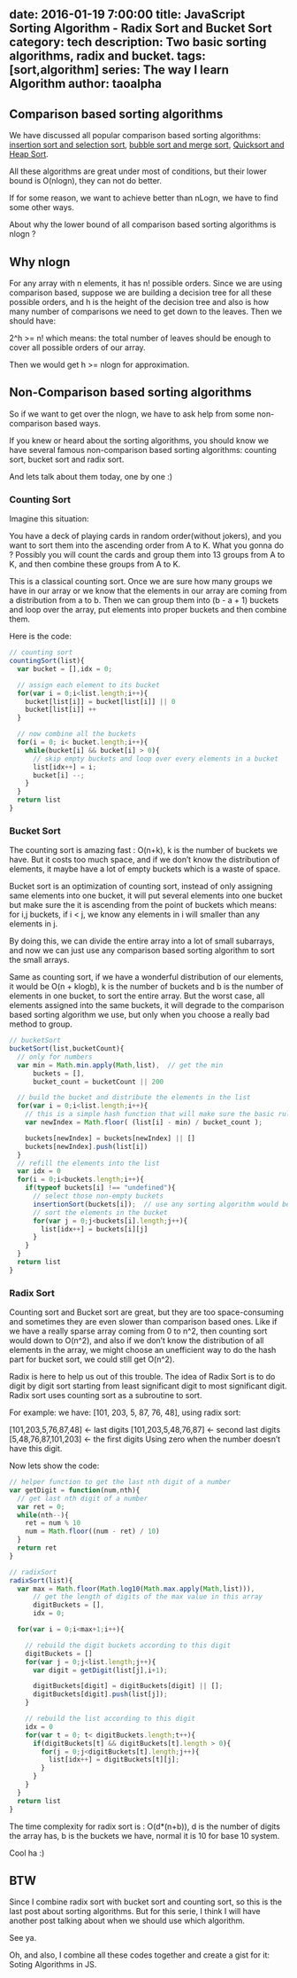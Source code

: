 date: 2016-01-19 7:00:00
title: JavaScript Sorting Algorithm - Radix Sort and Bucket Sort
category: tech
description: Two basic sorting algorithms, radix and bucket.
tags: [sort,algorithm]
series: The way I learn Algorithm
author: taoalpha
---

## Comparison based sorting algorithms
We have discussed all popular comparison based sorting algorithms: [insertion sort and selection sort](http://taoalpha.me/blog/2015/10/29/tech-javascript-sorting-algorithm-1/), [bubble sort and merge sort](http://taoalpha.me/blog/2015/10/29/tech-javascript-sorting-algorithm-2/), [Quicksort and Heap Sort](http://taoalpha.me/blog/2016/01/19/tech-sorting-algorithm-in-javascript-median-sort-and-quicksort/).

All these algorithms are great under most of conditions, but their lower bound is O(nlogn), they can not do better.

If for some reason, we want to achieve better than nLogn, we have to find some other ways.

About why the lower bound of all comparison based sorting algorithms is nlogn ?

## Why nlogn
For any array with n elements, it has n! possible orders. Since we are using comparison based, suppose we are building a decision tree for all these possible orders, and h is the height of the decision tree and also is how many number of comparisons we need to get down to the leaves. Then we should have:

2^h >= n! which means: the total number of leaves should be enough to cover all possible orders of our array.

Then we would get h >= nlogn for approximation.

## Non-Comparison based sorting algorithms
So if we want to get over the nlogn, we have to ask help from some non-comparison based ways.

If you knew or heard about the sorting algorithms, you should know we have several famous non-comparison based sorting algorithms: counting sort, bucket sort and radix sort.

And lets talk about them today, one by one :)

### Counting Sort
Imagine this situation:

You have a deck of playing cards in random order(without jokers), and you want to sort them into the ascending order from A to K. What you gonna do ? Possibly you will count the cards and group them into 13 groups from A to K, and then combine these groups from A to K.

This is a classical counting sort. Once we are sure how many groups we have in our array or we know that the elements in our array are coming from a distribution from a to b. Then we can group them into (b - a + 1) buckets and loop over the array, put elements into proper buckets and then combine them.

Here is the code:

``` javascript
// counting sort
countingSort(list){
  var bucket = [],idx = 0;

  // assign each element to its bucket
  for(var i = 0;i<list.length;i++){
    bucket[list[i]] = bucket[list[i]] || 0
    bucket[list[i]] ++
  }

  // now combine all the buckets
  for(i = 0; i< bucket.length;i++){
    while(bucket[i] && bucket[i] > 0){
      // skip empty buckets and loop over every elements in a bucket
      list[idx++] = i;
      bucket[i] --;
    }
  }
  return list
}
```

### Bucket Sort
The counting sort is amazing fast : O(n+k), k is the number of buckets we have. But it costs too much space, and if we don’t know the distribution of elements, it maybe have a lot of empty buckets which is a waste of space.

Bucket sort is an optimization of counting sort, instead of only assigning same elements into one bucket, it will put several elements into one bucket but make sure the it is ascending from the point of buckets which means: for i,j buckets, if i < j, we know any elements in i will smaller than any elements in j.

By doing this, we can divide the entire array into a lot of small subarrays, and now we can just use any comparison based sorting algorithm to sort the small arrays.

Same as counting sort, if we have a wonderful distribution of our elements, it would be O(n + klogb), k is the number of buckets and b is the number of elements in one bucket, to sort the entire array. But the worst case, all elements assigned into the same buckets, it will degrade to the comparison based sorting algorithm we use, but only when you choose a really bad method to group.

``` javascript
// bucketSort
bucketSort(list,bucketCount){
  // only for numbers
  var min = Math.min.apply(Math,list),  // get the min
      buckets = [],
      bucket_count = bucketCount || 200

  // build the bucket and distribute the elements in the list
  for(var i = 0;i<list.length;i++){
    // this is a simple hash function that will make sure the basic rule of bucket sort
    var newIndex = Math.floor( (list[i] - min) / bucket_count );  

    buckets[newIndex] = buckets[newIndex] || []
    buckets[newIndex].push(list[i])
  }
  // refill the elements into the list
  var idx = 0
  for(i = 0;i<buckets.length;i++){
    if(typeof buckets[i] !== "undefined"){
      // select those non-empty buckets
      insertionSort(buckets[i]);  // use any sorting algorithm would be fine
      // sort the elements in the bucket
      for(var j = 0;j<buckets[i].length;j++){
        list[idx++] = buckets[i][j]
      }
    }
  }
  return list
}
```

### Radix Sort
Counting sort and Bucket sort are great, but they are too space-consuming and sometimes they are even slower than comparison based ones. Like if we have a really sparse array coming from 0 to n^2, then counting sort would down to O(n^2), and also if we don’t know the distribution of all elements in the array, we might choose an unefficient way to do the hash part for bucket sort, we could still get O(n^2).

Radix is here to help us out of this trouble. The idea of Radix Sort is to do digit by digit sort starting from least significant digit to most significant digit. Radix sort uses counting sort as a subroutine to sort.

For example: we have: [101, 203, 5, 87, 76, 48], using radix sort:

[101,203,5,76,87,48] <- last digits
[101,203,5,48,76,87] <- second last digits
[5,48,76,87,101,203] <- the first digits
Using zero when the number doesn’t have this digit.

Now lets show the code:

``` javascript
// helper function to get the last nth digit of a number
var getDigit = function(num,nth){
  // get last nth digit of a number
  var ret = 0;
  while(nth--){
    ret = num % 10
    num = Math.floor((num - ret) / 10)
  }
  return ret
}

// radixSort
radixSort(list){
  var max = Math.floor(Math.log10(Math.max.apply(Math,list))),  
      // get the length of digits of the max value in this array
      digitBuckets = [],
      idx = 0;

  for(var i = 0;i<max+1;i++){

    // rebuild the digit buckets according to this digit
    digitBuckets = []
    for(var j = 0;j<list.length;j++){
      var digit = getDigit(list[j],i+1);

      digitBuckets[digit] = digitBuckets[digit] || [];
      digitBuckets[digit].push(list[j]);
    }

    // rebuild the list according to this digit
    idx = 0
    for(var t = 0; t< digitBuckets.length;t++){
      if(digitBuckets[t] && digitBuckets[t].length > 0){
        for(j = 0;j<digitBuckets[t].length;j++){
          list[idx++] = digitBuckets[t][j];
        }
      }
    }
  }
  return list
}
```

The time complexity for radix sort is : O(d*(n+b)), d is the number of digits the array has, b is the buckets we have, normal it is 10 for base 10 system.

Cool ha :)

## BTW
Since I combine radix sort with bucket sort and counting sort, so this is the last post about sorting algorithms. But for this serie, I think I will have another post talking about when we should use which algorithm.

See ya.

Oh, and also, I combine all these codes together and create a gist for it: Soting Algorithms in JS.